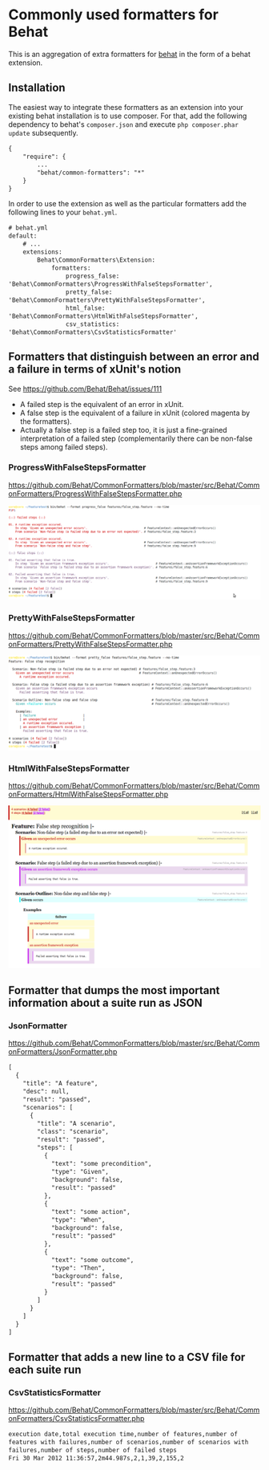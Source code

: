 Commonly used formatters for Behat
==================================

This is an aggregation of extra formatters for [behat](https://github.com/Behat/Behat) in the form of a behat extension.

Installation
------------

The easiest way to integrate these formatters as an extension into your existing behat installation is to use composer. For that, add the following dependency to behat's `composer.json` and execute `php composer.phar update` subsequently.

    {
        "require": {
            ...
            "behat/common-formatters": "*"
        }
    }

In order to use the extension as well as the particular formatters add the following lines to your `behat.yml`.

    # behat.yml
    default:
        # ...
        extensions:
            Behat\CommonFormatters\Extension:
                formatters:
                    progress_false: 'Behat\CommonFormatters\ProgressWithFalseStepsFormatter',
                    pretty_false: 'Behat\CommonFormatters\PrettyWithFalseStepsFormatter',
                    html_false: 'Behat\CommonFormatters\HtmlWithFalseStepsFormatter',
                    csv_statistics: 'Behat\CommonFormatters\CsvStatisticsFormatter'

Formatters that distinguish between an error and a failure in terms of xUnit's notion
-------------------------------------------------------------------------------------

See https://github.com/Behat/Behat/issues/111

* A failed step is the equivalent of an error in xUnit.
* A false step is the equivalent of a failure in xUnit (colored magenta by the formatters).
* Actually a false step is a failed step too, it is just a fine-grained interpretation of a failed step (complementarily there can be non-false steps among failed steps).

### ProgressWithFalseStepsFormatter

https://github.com/Behat/CommonFormatters/blob/master/src/Behat/CommonFormatters/ProgressWithFalseStepsFormatter.php

![ProgressWithFalseStepsFormatter](https://github.com/Behat/CommonFormatters/raw/master/doc/progress_with_false_steps_formatter.png "ProgressWithFalseStepsFormatter")

### PrettyWithFalseStepsFormatter

https://github.com/Behat/CommonFormatters/blob/master/src/Behat/CommonFormatters/PrettyWithFalseStepsFormatter.php

![PrettyWithFalseStepsFormatter](https://github.com/Behat/CommonFormatters/raw/master/doc/pretty_with_false_steps_formatter.png "PrettyWithFalseStepsFormatter")

### HtmlWithFalseStepsFormatter

https://github.com/Behat/CommonFormatters/blob/master/src/Behat/CommonFormatters/HtmlWithFalseStepsFormatter.php

![HtmlWithFalseStepsFormatter](https://github.com/Behat/CommonFormatters/raw/master/doc/html_with_false_steps_formatter.png "HtmlWithFalseStepsFormatter")

Formatter that dumps the most important information about a suite run as JSON
-----------------------------------------------------------------------------

### JsonFormatter

https://github.com/Behat/CommonFormatters/blob/master/src/Behat/CommonFormatters/JsonFormatter.php

    [
      {
        "title": "A feature",
        "desc": null,
        "result": "passed",
        "scenarios": [
          {
            "title": "A scenario",
            "class": "scenario",
            "result": "passed",
            "steps": [
              {
                "text": "some precondition",
                "type": "Given",
                "background": false,
                "result": "passed"
              },
              {
                "text": "some action",
                "type": "When",
                "background": false,
                "result": "passed"
              },
              {
                "text": "some outcome",
                "type": "Then",
                "background": false,
                "result": "passed"
              }
            ]
          }
        ]
      }
    ]

Formatter that adds a new line to a CSV file for each suite run
---------------------------------------------------------------

### CsvStatisticsFormatter

https://github.com/Behat/CommonFormatters/blob/master/src/Behat/CommonFormatters/CsvStatisticsFormatter.php

    execution date,total execution time,number of features,number of features with failures,number of scenarios,number of scenarios with failures,number of steps,number of failed steps
    Fri 30 Mar 2012 11:36:57,2m44.987s,2,1,39,2,155,2
